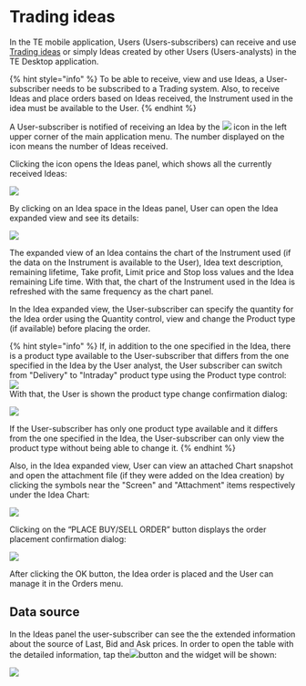 # Trading ideas

In the TE mobile application, Users \(Users-subscribers\) can receive and use [Trading ideas](https://help.za.velocitytrade.com/desktop-application-for-windows/windows/trading-ideas) or simply Ideas created by other Users \(Users-analysts\) in the TE Desktop application.

{% hint style="info" %}
To be able to receive, view and use Ideas, a User-subscriber needs to be subscribed to a Trading system. Also, to receive Ideas and place orders based on Ideas received, the Instrument used in the idea must be available to the User.
{% endhint %}

A User-subscriber is notified of receiving an Idea by the ![](../../../.gitbook/assets/rsz_notification_cut%20%282%29.png) icon in the left upper corner of the main application menu. The number displayed on the icon means the number of Ideas received.

Clicking the icon opens the Ideas panel, which shows all the currently received Ideas:

![](../../../.gitbook/assets/group-1712.png)

By clicking on an Idea space in the Ideas panel, User can open the Idea expanded view and see its details:

![](../../../.gitbook/assets/group-1710.png)

The expanded view of an Idea contains the chart of the Instrument used \(if the data on the Instrument is available to the User\), Idea text description, remaining lifetime, Take profit, Limit price and Stop loss values and the Idea remaining Life time. With that, the chart of the Instrument used in the Idea is refreshed with the same frequency as the chart panel.

In the Idea expanded view, the User-subscriber can specify the quantity for the Idea order using the Quantity control, view and change the Product type \(if available\) before placing the order.

{% hint style="info" %}
If, in addition to the one specified in the Idea, there is a product type available to the User-subscriber that differs from the one specified in the Idea by the User analyst, the User subscriber can switch from "Delivery" to "Intraday" product type using the Product type control: ![](../../../.gitbook/assets/screenshot_2020-01-31-12-53-41-015_com.traderevolution.jpg)  
With that, the User is shown the product type change confirmation dialog:

![](https://lh6.googleusercontent.com/rvgZW5n-Ulp5QIZQSaWZ01iC1jNHMKWY7BbMpxTfVPJMvMsAoqXuiSWoljNiPUPoAg0dow9KpFT6jSmTqtCrcju1mf3wcDvZ0Qr3QmIL_kMLzGU1ZjTc9fJ8XRcUjuHF42o60xIb)

If the User-subscriber has only one product type available and it differs from the one specified in the Idea, the User-subscriber can only view the product type without being able to change it.
{% endhint %}

Also, in the Idea expanded view, User can view an attached Chart snapshot and open the attachment file \(if they were added on the Idea creation\) by clicking the symbols near the "Screen" and "Attachment" items respectively under the Idea Chart:

![](../../../.gitbook/assets/img_20200203_094522.jpg)

Clicking on the “PLACE BUY/SELL ORDER” button displays the order placement confirmation dialog:

![](../../../.gitbook/assets/4%20%281%29.png)

After clicking the OK button, the Idea order is placed and the User can manage it in the Orders menu.

## Data source <a id="data-source"></a>

In the Ideas panel the user-subscriber can see the the extended information about the source of Last, Bid and Ask prices. In order to open the table with the detailed information, tap the![](../../../.gitbook/assets/ds%20%281%29%20%281%29.png)button and the widget will be shown:

![](../../../.gitbook/assets/ideas.jpeg)

